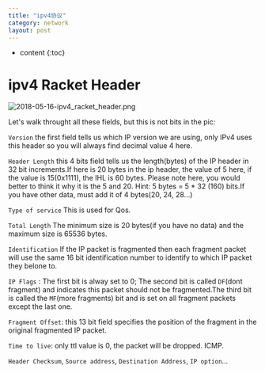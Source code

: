 ```yaml
---
title: "ipv4协议"
category: network
layout: post
---
```


* content
{:toc}

# ipv4 Racket Header

![2018-05-16-ipv4_racket_header.png](http://yuzibo.qiniudn.com/2018-05-16-ipv4_racket_header.png)

Let's walk throught all these fields, but this is not bits in the pic:

``Version`` the first field tells us which IP version we are using, only IPv4 uses this header so you will always find decimal value 4 here.


``Header Length`` this 4 bits field tells us the length(bytes) of the IP header in 32 bit increments.If here is 20 bytes in the ip header, the value of 5 here, if the value is 15(0x1111), the IHL is 60 bytes.
Please note here, you would better to think it why it is the 5 and 20. Hint: 5 bytes = 5 * 32 (160) bits.If you have other data, must add it of 4 bytes(20, 24, 28...)

``Type of service`` This is used for Qos.

``Total Length`` The minimum size is 20 bytes(if you have no data) and the maximum size is 65536 bytes.

``Identification`` If the IP packet is fragmented then each fragment packet will use the same 16 bit identification number to identify to which IP packet they belone to.

``IP Flags`` : The first bit is alway set to 0; The second bit is called ``DF``(dont fragment) and indicates this packet should not be fragmented.The third bit is called the ``MF``(more fragments) bit and is set on all fragment packets except the last one.

``Fragment Offset``: this 13 bit field specifies the position of the fragment in the original fragmented IP packet.

``Time to live``: only ttl value is 0, the packet will be dropped. ICMP.

``Header Checksum``, ``Source address``, ``Destination Address``, ``IP option``...
